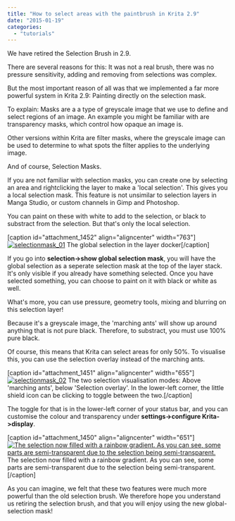 ```yaml
---
title: "How to select areas with the paintbrush in Krita 2.9"
date: "2015-01-19"
categories: 
  - "tutorials"
---
```


We have retired the Selection Brush in 2.9.

There are several reasons for this: It was not a real brush, there was no pressure sensitivity, adding and removing from selections was complex.

But the most important reason of all was that we implemented a far more powerful system in Krita 2.9: Painting directly on the selection mask.

To explain: Masks are a a type of greyscale image that we use to define and select regions of an image. An example you might be familiar with are transparency masks, which control how opaque an image is.

Other versions within Krita are filter masks, where the greyscale image can be used to determine to what spots the filter applies to the underlying image.

And of course, Selection Masks.

If you are not familiar with selection masks, you can create one by selecting an area and rightclicking the layer to make a 'local selection'. This gives you a local selection mask. This feature is not unsimilar to selection layers in Manga Studio, or custom channels in Gimp and Photoshop.

You can paint on these with white to add to the selection, or black to substract from the selection. But that's only the local selection.

\[caption id="attachment\_1452" align="aligncenter" width="763"\][![selectionmask_01](/images/posts/2015/selectionmask_01.png)](https://krita.org/wp-content/uploads/2015/01/selectionmask_01.png) The global selection in the layer docker\[/caption\]

If you go into **selection->show global selection mask**, you will have the global selection as a seperate selection mask at the top of the layer stack. It's only visible if you already have something selected. Once you have selected something, you can choose to paint on it with black or white as well.

What's more, you can use pressure, geometry tools, mixing and blurring on this selection layer!

Because it's a greyscale image, the 'marching ants' will show up around anything that is not pure black. Therefore, to substract, you must use 100% pure black.

Of course, this means that Krita can select areas for only 50%. To visualise this, you can use the selection overlay instead of the marching ants.

\[caption id="attachment\_1451" align="aligncenter" width="655"\][![selectionmask_02](/images/posts/2015/selectionmask_02.png)](https://krita.org/wp-content/uploads/2015/01/selectionmask_02.png) The two selection visualisation modes: Above 'marching ants', below 'Selection overlay'. In the lower-left corner, the little shield icon can be clicking to toggle between the two.\[/caption\]

The toggle for that is in the lower-left corner of your status bar, and you can customise the colour and transparency under **settings->configure Krita->display**.

\[caption id="attachment\_1450" align="aligncenter" width="651"\][![The selection now filled with a rainbow gradient. As you can see, some parts are semi-transparent due to the selection being semi-transparent.](/images/posts/2015/selectionmask_3.png)](https://krita.org/wp-content/uploads/2015/01/selectionmask_3.png) The selection now filled with a rainbow gradient. As you can see, some parts are semi-transparent due to the selection being semi-transparent.\[/caption\]

As you can imagine, we felt that these two features were much more powerful than the old selection brush. We therefore hope you understand us retiring the selection brush, and that you will enjoy using the new global-selection mask!

